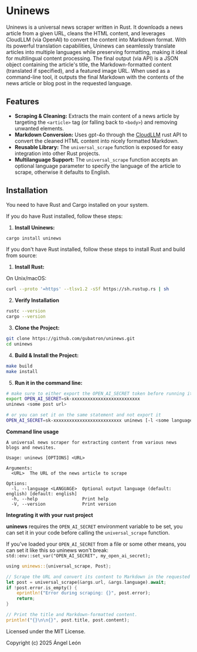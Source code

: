 # Uninews

Uninews is a universal news scraper written in Rust. It downloads a news article from a given URL, cleans the HTML content, and leverages CloudLLM (via OpenAI) to convert the content into Markdown format. With its powerful translation capabilities, Uninews can seamlessly translate articles into multiple languages while preserving formatting, making it ideal for multilingual content processing. The final output (via API) is a JSON object containing the article's title, the Markdown-formatted content (translated if specified), and a featured image URL. When used as a command-line tool, it outputs the final Markdown with the contents of the news article or blog post in the requested language.

## Features

- **Scraping & Cleaning:** Extracts the main content of a news article by targeting the `<article>` tag (or falling back to `<body>`) and removing unwanted elements.
- **Markdown Conversion:** Uses gpt-4o through the [CloudLLM](https://github.com/CloudLLM-ai/cloudllm/tree/main) rust API to convert the cleaned HTML content into nicely formatted Markdown.
- **Reusable Library:** The `universal_scrape` function is exposed for easy integration into other Rust projects.
- **Multilanguage Support:** The `universal_scrape` function accepts an optional language parameter to specify the language of the article to scrape, otherwise it defaults to English.

## Installation

You need to have Rust and Cargo installed on your system.

If you do have Rust installed, follow these steps:

1. **Install Uninews:**
```bash
cargo install uninews
```  

If you don't have Rust installed, follow these steps to install Rust and build from source:

1. **Install Rust:**

On Unix/macOS:
```bash
curl --proto '=https' --tlsv1.2 -sSf https://sh.rustup.rs | sh
```

2. **Verify Installation**
```bash
rustc --version
cargo --version
```

3. **Clone the Project:**
 ```bash
 git clone https://github.com/gubatron/uninews.git
 cd uninews
```
   
4. **Build & Install the Project:**
```bash
make build
make install
```

5. **Run it in the command line:**
```bash
# make sure to either export the OPEN_AI_SECRET token before running it
export OPEN_AI_SECRET=sk-xxxxxxxxxxxxxxxxxxxxxxxxxx
uninews <some post url>

# or you can set it on the same statement and not export it
OPEN_AI_SECRET=sk-xxxxxxxxxxxxxxxxxxxxxxxxxx uninews [-l <some language name>] <some post url>
```

**Command line usage**
```
A universal news scraper for extracting content from various news blogs and newsites.

Usage: uninews [OPTIONS] <URL>

Arguments:
  <URL>  The URL of the news article to scrape

Options:
  -l, --language <LANGUAGE>  Optional output language (default: english) [default: english]
  -h, --help                 Print help
  -V, --version              Print version
```   

**Integrating it with your rust project**

**uninews** requires the `OPEN_AI_SECRET` environment variable to be set, you can set it in your code before calling the `universal_scrape` function.

If you've loaded your `OPEN_AI_SECRET` from a file or some other means, you can set it like this so uninews won't break:
`std::env::set_var("OPEN_AI_SECRET", my_open_ai_secret);`


```rust
using uninews::{universal_scrape, Post};

// Scrape the URL and convert its content to Markdown in the requested language.
let post = universal_scrape(&args.url, &args.language).await;
if !post.error.is_empty() {
    eprintln!("Error during scraping: {}", post.error);
    return;
}

// Print the title and Markdown-formatted content.
println!("{}\n\n{}", post.title, post.content);
```

Licensed under the MIT License.

Copyright (c) 2025 Ángel León
